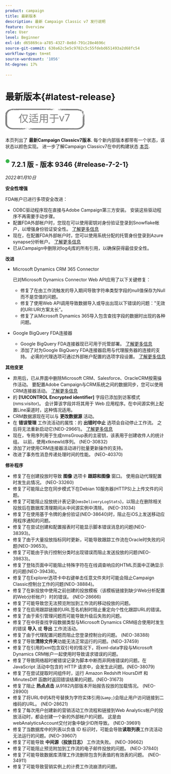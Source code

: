 ```yaml
---
product: campaign
title: 最新版本
description: 最新 Campaign Classic v7 发行说明
feature: Overview
role: User
level: Beginner
exl-id: d65869ca-a785-4327-8e8d-791c28e4696c
source-git-commit: 630a62c5e5c9782c5c55fdebd651493a2d68fc54
workflow-type: tm+mt
source-wordcount: '1056'
ht-degree: 17%

---
```


# 最新版本{#latest-release}

![](../../assets/v7-only.svg)

本页列出了 **最新Campaign Classicv7版本**. 每个新内部版本都带有一个状态，该状态以颜色实现。 进一步了解Campaign Classicv7在中的构建状态 [本页](rn-overview.md).

## ![](assets/do-not-localize/green_2.png) 7.2.1 版 - 版本 9346 {#release-7-2-1}

_2022年1月10日_

**安全性增强**

FDA帐户已进行多项安全改进：

* ODBC驱动程序现在直接与Adobe Campaign第三方安装。 安装这些驱动程序不再需要手动步骤。
* 配置FDA外部帐户时，您现在可以使用密钥对身份验证登录到Snowflake帐户，以增强身份验证安全性。 [了解更多信息](../../installation/using/configure-fda-snowflake.md)
* 现在，在配置FDA外部帐户时，您可以使用系统分配的托管身份登录到Azure synapse分析帐户。 [了解更多信息](../../installation/using/configure-fda-synapse.md#azure-external)
* 已从Campaign中删除对log4j库的所有引用，以确保获得最佳安全性。

**改进**

* Microsoft Dynamics CRM 365 Connector

   已对Microsoft Dynamics Connector Web API应用了以下关键修复：

   * 修复了在由工作流触发的导入期间导致字符串类型字段的null值保存为Null而不是空值的问题。
   * 修复了使用Web API调用导致数据导入或导出出现以下错误的问题：&quot;无效的URI:URI方案太长”。
   * 修复了从Microsoft Dynamics 365导入包含查找字段的数据时出现的各种问题。

* Google BigQuery FDA连接器

   * Google BigQuery FDA连接器现已可用于托管部署。 [了解更多信息](../../installation/using/configure-fda-google-big-query.md)
   * 添加了对为Google BigQuery FDA连接器启用与代理服务器的连接的支持。 必需的代理选项可通过外部帐户配置的选项字段设置。 [了解更多信息](../../installation/using/configure-fda-google-big-query.md#google-external)

**其他变更**

* 弃用后，已从界面中删除Microsoft CRM、Salesforce、OracleCRM按需操作活动。 要配置Adobe Campaign与CRM系统之间的数据同步，您可以使用CRM连接器活动。 [了解更多信息](../../workflow/using/crm-connector.md)
* 的 **[!UICONTROL Encrypted identifier]** 字段已添加到访客模式(nms:visitor)。 会计算该字段并将其用于 Web 应用程序。在中间源实例上配置Line渠道时，这种情况适用。
* CRM数据源现在可以与 **更改数据源** 活动。
* 在 **错误管理** 工作流活动的属性：的 **出错时中止** 选项会自动停止工作流。 之后将无法重新启动它(NEO-29661)。 [了解更多信息](../../workflow/using/advanced-parameters.md#in-case-of-errors)
* 现在，专用序列用于生成nmsGroup表的主密钥，该表用于创建收件人的统计组。 以前，使用xtknewId序列。 (NEO-30832)
* 添加了对使用CRM连接器活动进行批量更新操作的支持。
* 改进了事务性消息传递处理时间的性能。 (NEO-40370)

**修补程序**

* 修复了在创建投放时导致 **图像** 选项卡 **跟踪和图像** 窗口。 使用自动代理配置时发生此情况。 (NEO-33260)
* 修复了可能阻止您在同步模式下在Debian 10服务器(HTTPS)上上传文件的问题。
* 修复了可能阻止投放统计表记录(`nmsDeliveryLogStats`)，以阻止在删除相关投放后在数据库清理期间从中间源实例中清除。 (NEO-31034)
* 修复了在使用基于令牌的身份验证(NEO-38640)时，阻止在iOS上发送移动应用程序通知的问题。
* 修复了在尝试创建和配置报表时可能显示脚本错误消息的问题(NEO-38393)。
* 修复了由于大量投放指标同时更新，可能导致跟踪工作流在Oracle时失败的问题(NEO-39653)。
* 修复了可能由于执行控制分类时出现错误而阻止发送投放的问题(NEO-39833)。
* 修复了登陆页面中可能阻止特殊字符在在线调查响应的HTML页面中正确显示的问题(NEO-39438)。
* 修复了在Explorer选项卡中右键单击任意文件夹时可能会阻止Campaign Classic控制台工作的问题(NEO-38884)。
* 修复了在新投放中使用之前创建的投放模板（该模板链接到缺少Web分析配置的Web分析帐户）时的错误。 (NEO-28666)
* 修复了可能导致您无法预览附加到工作流的移动投放的问题。
* 修复了在启用跟踪链接的URL签名机制时阻止重定向个性化跟踪URL的错误。
* 修复了由于索引管理问题而可能导致升级后失败的问题。
* 修复了在中将查找字段数据类型与Microsoft Dynamics CRM结合使用时发生的错误 **导入** 或 **导出** 工作流活动。
* 修复了由于代理配置问题而阻止您登录控制台的问题。 (NEO-38388)
* 修复了导致&#x200B;**清除文件夹**&#x200B;功能无法正常运行的问题。(NEO-37459)
* 修复了在引用的xml包含双引号的情况下，将xml-data字段与Microsoft Dynamics CRM帐户一起使用时导致请求错误的问题。
* 修复了导致网络超时被错误记录为脚本中断而非网络错误的问题。在 JavaScript 活动中包含的 HTTP 请求中，会发生此问题。(NEO-38079)
* 修复了在尝试提取时间组件时，运行 Amazon Redshift HoursDiff 和 MinutesDiff 函数时返回错误结果的问题。(NEO-31673)
* 修复了阻止 **热点点击** 从9182内部版本开始报告投放的加载情况。 (NEO-28900)
* 修复了将URL中的&amp;符号替换为字符实体引用(`&amp;`)会阻止用户访问链接到二维码的URL。 (NEO-28621)
* 修复了每次用户创建新的营销活动工作流程和链接到Web Analytics帐户的投放活动时，都会创建一个新的外部帐户的问题。 这是由webAnalyticsAccount交付对象中缺少ID所导致。 (NEO-39691)
* 修复了当数据库中的列表以负值 ID 标识时，可能会导致&#x200B;**读取列表**&#x200B;工作流活动无法运行的问题。(NEO-39607)
* 修复了可能导致 **中间源（投放日志）** 工作流失败。 (NEO-39662)
* 修复了可能阻止预览附加到工作流的电子邮件投放的问题。 (NEO-37840)
* 修复了可能导致数据库清理工作流删除包含列表值的有效表的问题。 (NEO-34911)
* 修复了可能导致营销实例上的计费工作流崩溃的问题。
